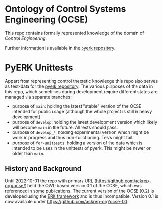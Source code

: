 # Ontology of Control Systems Engineering (OCSE)

This repo contains formally represented knowledge of the domain of *Control Engineering*.

Further information is available in the [pyerk repository](https://github.com/ackrep-org/pyerk-core).


# PyERK Unittests

Appart from representing control theoretic knowledge this repo also serves as test-data for the [pyerk repository](https://github.com/ackrep-org/pyerk-core).
The various purposes of the data in this repo, which sometimes during development require different states are managed via separate branches:

- purpose of `main`: holding the latest "stable" version of the OCSE intended for public usage (although the whole project is still in heavy development)
- purpose of `develop`: holding the latest development version which likely will become `main` in the future. All tests should pass.
- purpose of `develop_*`: holding experimental version which might be work in progress and thus non-functioning. Tests might fail.
- purpose of `for-unittests`: holding a version of the data which is intended to be uses in the unittests of pyerk. This might be newer or older than `main`.


## History and Background

Until 2022-10-01 the repo with primary URL (<https://github.com/ackrep-org/ocse/>) held the OWL-based version 0.1 of the OCSE, which was referenced in some publications. The current version of the OCSE (0.2) is developed using the [ERK framework](https://github.com/ackrep-org/pyerk-core) and is thus incompatible. Version 0.1 is now available under <https://github.com/ackrep-org/ocse-0.1>.
